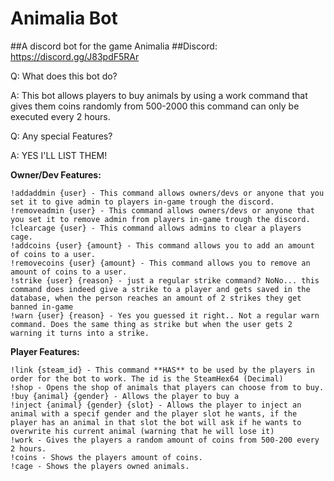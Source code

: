 # Animalia Bot

##A discord bot for the game Animalia
##Discord: https://discord.gg/J83pdF5RAr

Q: What does this bot do?

A: This bot allows players to buy animals by using a work command that gives them coins randomly from 500-2000 this command can only be executed every 2 hours.

Q: Any special Features?

A: YES I'LL LIST THEM!

**Owner/Dev Features:**
```
!addaddmin {user} - This command allows owners/devs or anyone that you set it to give admin to players in-game trough the discord.
!removeadmin {user} - This command allows owners/devs or anyone that you set it to remove admin from players in-game trough the discord.
!clearcage {user} - This command allows admins to clear a players cage.
!addcoins {user} {amount} - This command allows you to add an amount of coins to a user.
!removecoins {user} {amount} - This command allows you to remove an amount of coins to a user. 
!strike {user} {reason} - just a regular strike command? NoNo... this command does indeed give a strike to a player and gets saved in the database, when the person reaches an amount of 2 strikes they get banned in-game
!warn {user} {reason} - Yes you guessed it right.. Not a regular warn command. Does the same thing as strike but when the user gets 2 warning it turns into a strike.
```

**Player Features:**
```
!link {steam_id} - This command **HAS** to be used by the players in order for the bot to work. The id is the SteamHex64 (Decimal)
!shop - Opens the shop of animals that players can choose from to buy.
!buy {animal} {gender} - Allows the player to buy a 
!inject {animal} {gender} {slot} - Allows the player to inject an animal with a specif gender and the player slot he wants, if the player has an animal in that slot the bot will ask if he wants to overwrite his current animal (warning that he will lose it)
!work - Gives the players a random amount of coins from 500-200 every 2 hours.
!coins - Shows the players amount of coins.
!cage - Shows the players owned animals.
```

